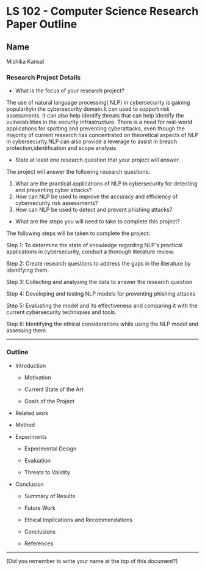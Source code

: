 # LS 102 - Computer Science Research Paper Outline

## Name

Mishika Kansal

### Research Project Details

* What is the focus of your research project?

The use of natural language processing( NLP) in cybersecurity is gaining popularityin the cybersecurity domain.It can used to support risk assessments. It can also help identify threats that can help identify the vulnerabilities in the security infrastructure. There is a need for real-world applications for spotting and preventing cyberattacks, even though the majority of current research has concentrated on theoretical aspects of NLP in cybersecurity.NLP can also provide a leverage to assist in breach protection,identification and scope analysis.

* State at least one research question that your project will answer.

The project will answer the following research questions:
1) What are the practical applications of NLP in cybersecurity for detecting and preventing cyber attacks?
2) How can NLP be used to improve the accuracy and efficiency of cybersecurity risk assessments?
3) How can NLP be used to detect and prevent phishing attacks?

* What are the steps you will need to take to complete this project?

The following steps will be taken to complete the project:

Step 1: To determine the state of knowledge regarding NLP's practical applications in cybersecurity, conduct a thorough literature review.

Step 2: Create research questions to address the gaps in the literature by identifying them.

Step 3: Collecting and analysing the data to answer the research question

Step 4: Developing and testing NLP models for preventing phishing attacks 

Step 5: Evaluating the model and its effectiveness and comparing it with the current cybersecurity techniques and tools.

Step 6: Identifying the ethical considerations while using the NLP model and assessing them.


---

### Outline

* Introduction

     + Motivation

     + Current State of the Art

     + Goals of the Project

* Related work

* Method

* Experiments

     + Experimental Design

     + Evaluation

     + Threats to Validity

* Conclusion

     + Summary of Results

     + Future Work

     + Ethical Implications and Recommendations

     + Conclusions

     + References

---

(Did you remember to write your name at the top of this document?)
